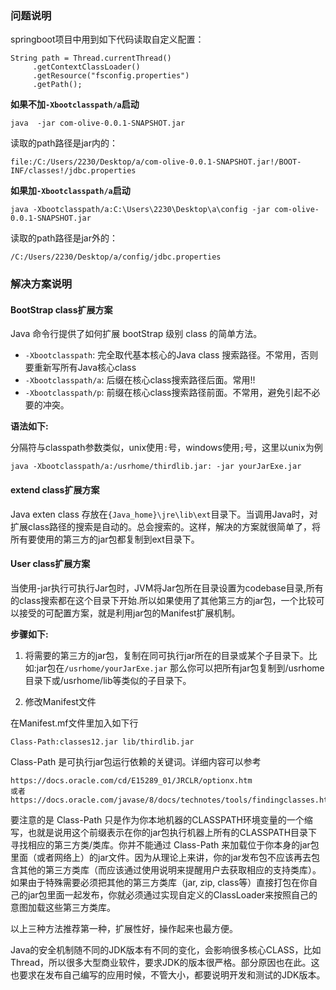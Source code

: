 
### 问题说明

springboot项目中用到如下代码读取自定义配置：

```
String path = Thread.currentThread()
     .getContextClassLoader()
     .getResource("fsconfig.properties")
     .getPath();
```

**如果不加`-Xbootclasspath/a`启动**

```
java  -jar com-olive-0.0.1-SNAPSHOT.jar
```
读取的path路径是jar内的：
```
file:/C:/Users/2230/Desktop/a/com-olive-0.0.1-SNAPSHOT.jar!/BOOT-INF/classes!/jdbc.properties
```

**如果加`-Xbootclasspath/a`启动**
```
java -Xbootclasspath/a:C:\Users\2230\Desktop\a\config -jar com-olive-0.0.1-SNAPSHOT.jar
```
读取的path路径是jar外的：
```
/C:/Users/2230/Desktop/a/config/jdbc.properties
```


### 解决方案说明


#### BootStrap class扩展方案
Java 命令行提供了如何扩展 bootStrap 级别 class 的简单方法。
-  `-Xbootclasspath`: 完全取代基本核心的Java class 搜索路径。不常用，否则要重新写所有Java核心class
- `-Xbootclasspath/a`: 后缀在核心class搜索路径后面。常用!!
- `-Xbootclasspath/p`: 前缀在核心class搜索路径前面。不常用，避免引起不必要的冲突。

**语法如下:**

分隔符与classpath参数类似，unix使用`:`号，windows使用`;`号，这里以unix为例
```
java -Xbootclasspath/a:/usrhome/thirdlib.jar: -jar yourJarExe.jar
```



#### extend class扩展方案

Java exten class 存放在`{Java_home}\jre\lib\ext`目录下。当调用Java时，对扩展class路径的搜索是自动的。总会搜索的。这样，解决的方案就很简单了，将所有要使用的第三方的jar包都复制到ext目录下。

#### User class扩展方案

当使用-jar执行可执行Jar包时，JVM将Jar包所在目录设置为codebase目录,所有的class搜索都在这个目录下开始.所以如果使用了其他第三方的jar包，一个比较可以接受的可配置方案，就是利用jar包的Manifest扩展机制。

**步骤如下:**

1. 将需要的第三方的jar包，复制在同可执行jar所在的目录或某个子目录下。比如:jar包在`/usrhome/yourJarExe.jar` 那么你可以把所有jar包复制到/usrhome目录下或/usrhome/lib等类似的子目录下。

2. 修改Manifest文件

在Manifest.mf文件里加入如下行
```
Class-Path:classes12.jar lib/thirdlib.jar
```
Class-Path 是可执行jar包运行依赖的关键词。详细内容可以参考
```
https://docs.oracle.com/cd/E15289_01/JRCLR/optionx.htm 
或者
https://docs.oracle.com/javase/8/docs/technotes/tools/findingclasses.html
```
要注意的是 Class-Path 只是作为你本地机器的CLASSPATH环境变量的一个缩写，也就是说用这个前缀表示在你的jar包执行机器上所有的CLASSPATH目录下寻找相应的第三方类/类库。你并不能通过 Class-Path 来加载位于你本身的jar包里面（或者网络上）的jar文件。因为从理论上来讲，你的jar发布包不应该再去包含其他的第三方类库（而应该通过使用说明来提醒用户去获取相应的支持类库）。如果由于特殊需要必须把其他的第三方类库（jar, zip, class等）直接打包在你自己的jar包里面一起发布，你就必须通过实现自定义的ClassLoader来按照自己的意图加载这些第三方类库。

以上三种方法推荐第一种，扩展性好，操作起来也最方便。

Java的安全机制随不同的JDK版本有不同的变化，会影响很多核心CLASS，比如Thread，所以很多大型商业软件，要求JDK的版本很严格。部分原因也在此。这也要求在发布自己编写的应用时候，不管大小，都要说明开发和测试的JDK版本。
